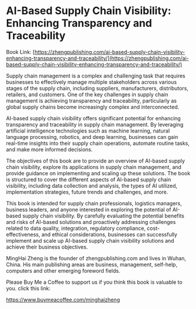 # AI-Based Supply Chain Visibility: Enhancing Transparency and Traceability

Book Link: [https://zhengpublishing.com/ai-based-supply-chain-visibility-enhancing-transparency-and-traceability/](https://zhengpublishing.com/ai-based-supply-chain-visibility-enhancing-transparency-and-traceability/)

Supply chain management is a complex and challenging task that requires businesses to effectively manage multiple stakeholders across various stages of the supply chain, including suppliers, manufacturers, distributors, retailers, and customers. One of the key challenges in supply chain management is achieving transparency and traceability, particularly as global supply chains become increasingly complex and interconnected.

AI-based supply chain visibility offers significant potential for enhancing transparency and traceability in supply chain management. By leveraging artificial intelligence technologies such as machine learning, natural language processing, robotics, and deep learning, businesses can gain real-time insights into their supply chain operations, automate routine tasks, and make more informed decisions.

The objectives of this book are to provide an overview of AI-based supply chain visibility, explore its applications in supply chain management, and provide guidance on implementing and scaling up these solutions. The book is structured to cover the different aspects of AI-based supply chain visibility, including data collection and analysis, the types of AI utilized, implementation strategies, future trends and challenges, and more.

This book is intended for supply chain professionals, logistics managers, business leaders, and anyone interested in exploring the potential of AI-based supply chain visibility. By carefully evaluating the potential benefits and risks of AI-based solutions and proactively addressing challenges related to data quality, integration, regulatory compliance, cost-effectiveness, and ethical considerations, businesses can successfully implement and scale up AI-based supply chain visibility solutions and achieve their business objectives.

MingHai Zheng is the founder of zhengpublishing.com and lives in Wuhan, China. His main publishing areas are business, management, self-help, computers and other emerging foreword fields.

Please Buy Me a Coffee to support us if you think this book is valuable to you. click this link:

https://www.buymeacoffee.com/minghaizheng
